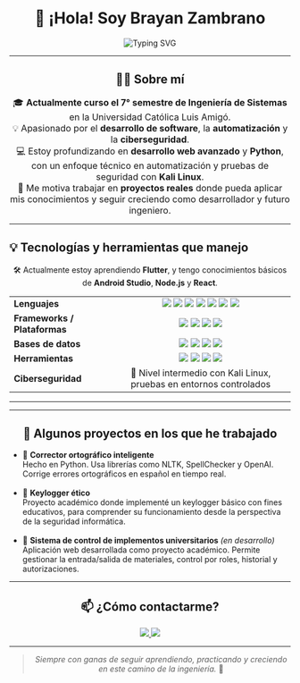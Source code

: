 <h1 align="center">👋 ¡Hola! Soy Brayan Zambrano</h1>

<p align="center">
  <img src="https://readme-typing-svg.demolab.com?font=Fira+Code&size=22&duration=3000&pause=1000&color=00F7FF&center=true&vCenter=true&width=1000&lines=Estudiante+de+Ingeniería+de+Sistemas;Apasionado+por+el+Desarrollo+de+Software;Enamorado+de+la+Automatización+y+la+Ciberseguridad;Siempre+en+aprendizaje+constante+y+crecimiento+profesional" alt="Typing SVG" />
</p>

---

<h2 align="center">👨‍💻 Sobre mí</h2>

<p align="center" style="max-width: 800px; margin: auto; font-size: 16px;">
  🎓 <strong>Actualmente curso el 7° semestre de Ingeniería de Sistemas</strong> en la Universidad Católica Luis Amigó.<br>
  💡 Apasionado por el <strong>desarrollo de software</strong>, la <strong>automatización</strong> y la <strong>ciberseguridad</strong>.<br>
  💻 Estoy profundizando en <strong>desarrollo web avanzado</strong> y <strong>Python</strong>, con un enfoque técnico en automatización y pruebas de seguridad con <strong>Kali Linux</strong>.<br>
  🚀 Me motiva trabajar en <strong>proyectos reales</strong> donde pueda aplicar mis conocimientos y seguir creciendo como desarrollador y futuro ingeniero.
</p>

---

## 💡 Tecnologías y herramientas que manejo

<div align="center">

🛠️ Actualmente estoy aprendiendo <strong>Flutter</strong>, y tengo conocimientos básicos de <strong>Android Studio</strong>, <strong>Node.js</strong> y <strong>React</strong>.

<table>
  <tr>
    <td><strong>Lenguajes</strong></td>
    <td align="center">

<img src="https://img.shields.io/badge/Python-3776AB?style=flat&logo=python&logoColor=white">
<img src="https://img.shields.io/badge/Java-007396?style=flat&logo=java&logoColor=white">
<img src="https://img.shields.io/badge/C++-00599C?style=flat&logo=c%2B%2B&logoColor=white">
<img src="https://img.shields.io/badge/JavaScript-F7DF1E?style=flat&logo=javascript&logoColor=black">
<img src="https://img.shields.io/badge/HTML-E34F26?style=flat&logo=html5&logoColor=white">
<img src="https://img.shields.io/badge/CSS-1572B6?style=flat&logo=css3&logoColor=white">
<img src="https://img.shields.io/badge/PHP-777BB4?style=flat&logo=php&logoColor=white">

</td>
  </tr>
  <tr>
    <td><strong>Frameworks / Plataformas</strong></td>
    <td align="center">

<img src="https://img.shields.io/badge/Node.js-339933?style=flat&logo=node.js&logoColor=white">
<img src="https://img.shields.io/badge/React-20232A?style=flat&logo=react&logoColor=61DAFB">
<img src="https://img.shields.io/badge/Flutter-02569B?style=flat&logo=flutter&logoColor=white">
<img src="https://img.shields.io/badge/Android_Studio-3DDC84?style=flat&logo=android-studio&logoColor=white">

</td>
  </tr>
  <tr>
    <td><strong>Bases de datos</strong></td>
    <td align="center">

<img src="https://img.shields.io/badge/MySQL-4479A1?style=flat&logo=mysql&logoColor=white">
<img src="https://img.shields.io/badge/SQLite-003B57?style=flat&logo=sqlite&logoColor=white">
<img src="https://img.shields.io/badge/SQL_Server-CC2927?style=flat&logo=microsoft-sql-server&logoColor=white">
<img src="https://img.shields.io/badge/DBeaver-372923?style=flat&logoColor=white">

</td>
  </tr>
  <tr>
    <td><strong>Herramientas</strong></td>
    <td align="center">

<img src="https://img.shields.io/badge/Git-F05032?style=flat&logo=git&logoColor=white">
<img src="https://img.shields.io/badge/Linux-FCC624?style=flat&logo=linux&logoColor=black">
<img src="https://img.shields.io/badge/VS_Code-007ACC?style=flat&logo=visual-studio-code&logoColor=white">
<img src="https://img.shields.io/badge/VirtualBox-183A61?style=flat&logo=virtualbox&logoColor=white">

</td>
  </tr>
  <tr>
    <td><strong>Ciberseguridad</strong></td>
    <td align="center">🔐 Nivel intermedio con Kali Linux, pruebas en entornos controlados</td>
  </tr>
</table>

</div>

---


---






<h2 align="center">📌 Algunos proyectos en los que he trabajado</h2>

<ul>
  <li>
    🧠 <strong>Corrector ortográfico inteligente</strong><br>
    Hecho en Python. Usa librerías como NLTK, SpellChecker y OpenAI. Corrige errores ortográficos en español en tiempo real.
  </li>
  <br>
  <li>
    🔐 <strong>Keylogger ético</strong><br>
    Proyecto académico donde implementé un keylogger básico con fines educativos, para comprender su funcionamiento desde la perspectiva de la seguridad informática.
  </li>
  <br>
  <li>
    🧾 <strong>Sistema de control de implementos universitarios</strong> <em>(en desarrollo)</em><br>
    Aplicación web desarrollada como proyecto académico. Permite gestionar la entrada/salida de materiales, control por roles, historial y autorizaciones.
  </li>
</ul>

---

<h2 align="center">📫 ¿Cómo contactarme?</h2>

<p align="center">
  <a href="mailto:brayansantiagozambranoguzman@gmail.com">
    <img src="https://img.shields.io/badge/Email-D14836?style=for-the-badge&logo=gmail&logoColor=white">
  </a>
  <a href="https://www.linkedin.com/in/brayan-santiago-zambrano-guzman-52348b250/">
    <img src="https://img.shields.io/badge/LinkedIn-0077B5?style=for-the-badge&logo=linkedin&logoColor=white">
  </a>
</p>

---

<blockquote align="center">
  <em>Siempre con ganas de seguir aprendiendo, practicando y creciendo en este camino de la ingeniería.</em> 🚀
</blockquote>




